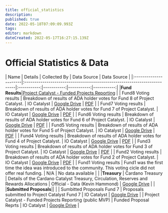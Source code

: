 ```yaml
---
title: official_statistics
description: 
published: true
date: 2022-05-18T07:09:09.993Z
tags: 
editor: markdown
dateCreated: 2022-05-17T16:27:15.139Z
---
```


# Official Statistics & Data

| Name         | Details | Collected By | Data Source  | Data Source  |
|:----------------------|:-------------------------------------------------------------------------|:-----------:|-----------:|-----------:|-----------:|
|**Fund Results**|[Project Catalyst - Funded Projects Reporting](https://bit.ly/FundedProjectsReporting)
|
| Fund8 Voting results | Breakdown of results of ADA holder votes for Fund 8 of Project Catalyst. | IO Catalyst | [Google Drive](https://docs.google.com/spreadsheets/d/15ELXp81NfvXHgrerTbuIofZOXBsdjocN1YgBK0gPP3E/edit#gid=2111315347) | [PDF](https://drive.google.com/file/d/1s3jCE7pmoUujy3ASMia-UhFl2KLi_hnf/view) |
| Fund7 Voting results | Breakdown of results of ADA holder votes for Fund 7 of Project Catalyst. | IO Catalyst | [Google Drive](https://docs.google.com/spreadsheets/d/19_TEovS_Gemwvz2qlc6jGPizqAY8ZeDrzbH3DSeXyto/edit#gid=309291557) | [PDF](https://drive.google.com/file/d/193GZulHuk0zhpTrMiLhcNC4OeEMoRyIa/view) |
| Fund6 Voting results | Breakdown of results of ADA holder votes for Fund 6 of Project Catalyst. | IO Catalyst | [Google Drive](https://docs.google.com/spreadsheets/d/1y-7U88FRvsEEzm98KbEswUGuy4q-eTeoFTV3EFrc6b4/edit#gid=1183771745) | [PDF](https://drive.google.com/file/d/13h5JFtwqyylMUNMoRGXQZ-FJEM4bznOJ/view?usp=sharing) |
| Fund5 Voting results | Breakdown of results of ADA holder votes for Fund 5 of Project Catalyst. | IO Catalyst | [Google Drive](https://docs.google.com/spreadsheets/d/156SdqPYOBkC5iQQeOOZc9yXSYoNHb-J-wJrem-xax78/edit#gid=1848314097) | [PDF](https://drive.google.com/file/d/1HKmqyPebE87BUrPtE4AT5E2V4_yIZtT-/view) |
| Fund4 Voting results | Breakdown of results of ADA holder votes for Fund 4 of Project Catalyst. | IO Catalyst | [Google Drive](https://docs.google.com/spreadsheets/d/13NC6SZ5MzQsYb-ufbuQHakxvLvPtZWv_02Aq17PFErI/edit#gid=1538672709) |  [PDF](https://drive.google.com/file/d/19VMTYn_sv5Xsp2mC5VUN_-z_aXYHL_Dd/view) |
| Fund3 Voting results | Breakdown of results of ADA holder votes for Fund 3 of Project Catalyst. | IO Catalyst | [Google Drive](https://docs.google.com/spreadsheets/d/1ibl-9qpLRQiFhJQfcvIeSdfJr9LjGpU6WqHce6VIUnE/edit#gid=1538672709) |  [PDF](https://drive.google.com/file/d/1X6BnuFBvNO8yF2DeUgBqA3yyYSvqeKvg/view) |
| Fund2 Voting results | Breakdown of results of ADA holder votes for Fund 2 of Project Catalyst. | IO Catalyst | [Google Drive](https://drive.google.com/file/d/1ZEM12Mbc-gkdNrTg03-ORbGg3DUpug8A/view) | [PDF](https://static.iohk.io/docs/catalyst/catalyst-voting-results-fund2.pdf) |
| Fund1 Voting results | Fund1 was the first time the idea was introduced to the community. This voting cicle did not offer real funding. | N/A | No data available |
|
|**Treasury**
| Cardano Treasury | Details of the Cardano Catalyst Treasury, Circulation, Reserves and Rewards Allocations | Official - Data (Kevin Hammond) | [Google Drive](https://docs.google.com/spreadsheets/d/1xny1W7HhHANLNeQcnbr8El5rakJ80VIM7fgDwJ-uqys/edit#gid=0) |
|
|**Submitted Proposals**||
|
| Sumbitted Proposals Fund 7 | Proposals submitted to Project Catalyst Fund 7 | IO Catalyst | [Google Drive](https://docs.google.com/spreadsheets/d/1HhZyUMeZYtYlM7t119fhCpi30rKBh__HDHUa8WkoTJQ/edit#gid=420201753) |
| Project Catalyst - Funded Projects Reporting (public MVP) | Funded Proposal Reprts | IO Catalyst | [Google Drive](https://docs.google.com/spreadsheets/d/1bfnWFa94Y7Zj0G7dtpo9W1nAYGovJbswipxiHT4UE3g/edit#gid=416498551) |


